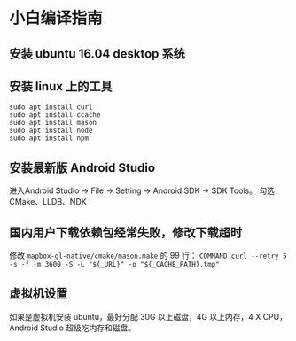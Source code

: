 # 小白编译指南

## 安装 ubuntu 16.04 desktop 系统
## 安装 linux 上的工具
```
sudo apt install curl
sudo apt install ccache
sudo apt install mason
sudo apt install node
sudo apt install npm
```
## 安装最新版 Android Studio
进入Android Studio -> File -> Setting -> Android SDK -> SDK Tools。
勾选 CMake、LLDB、NDK

## 国内用户下载依赖包经常失败，修改下载超时
修改 `mapbox-gl-native/cmake/mason.make` 的 99 行：
` COMMAND curl --retry 5 -s -f -m 3600 -S -L "${_URL}" -o "${_CACHE_PATH}.tmp" `

## 虚拟机设置
如果是虚拟机安装 ubuntu，最好分配 30G 以上磁盘，4G 以上内存，4 X CPU， Android Studio 超级吃内存和磁盘。

